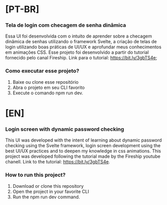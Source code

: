 # [PT-BR]
### Tela de login com checagem de senha dinâmica
Essa UI foi desenvolvida com o intuito de aprender sobre a checagem dinâmica de senhas utilizando o framework Svelte, a criação de telas de login utilizando boas práticas de UI/UX e aprofundar meus conhecimentos em animações CSS. Esse projeto foi desenvolvido a partir do tutorial fornecido pelo canal Fireship. Link para o tutorial: https://bit.ly/3gbTS4e;

### Como executar esse projeto?
1. Baixe ou clone esse repositório
2. Abra o projeto em seu CLI favorito
3. Execute o comando npm run dev.

# [EN]
### Login screen with dynamic password checking
This UI was developed with the intent of learning about dynamic password checking using the Svelte framework, login screen development using the best UI/UX practices and to deepen my knowledge in css animations. This project was developed following the tutorial made by the Fireship youtube chanell. Link to the tutorial: https://bit.ly/3gbTS4e.

### How to run this project?
1. Download or clone this repository
2. Open the project in your favorite CLI
3. Run the npm run dev command.


